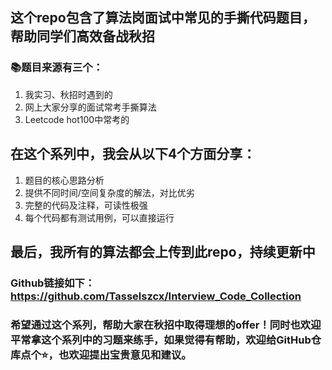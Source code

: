 ## 这个repo包含了算法岗面试中常见的手撕代码题目，帮助同学们高效备战秋招

### 📚题目来源有三个：
1. 我实习、秋招时遇到的
2. 网上大家分享的面试常考手撕算法
3. Leetcode hot100中常考的

## 在这个系列中，我会从以下4个方面分享：
1.  题目的核心思路分析
2.  提供不同时间/空间复杂度的解法，对比优劣
3.  完整的代码及注释，可读性极强
4.  每个代码都有测试用例，可以直接运行

## 最后，我所有的算法都会上传到此repo，持续更新中
### Github链接如下：https://github.com/Tasselszcx/Interview_Code_Collection

### 希望通过这个系列，帮助大家在秋招中取得理想的offer！同时也欢迎平常拿这个系列中的习题来练手，如果觉得有帮助，欢迎给GitHub仓库点个⭐️，也欢迎提出宝贵意见和建议。

